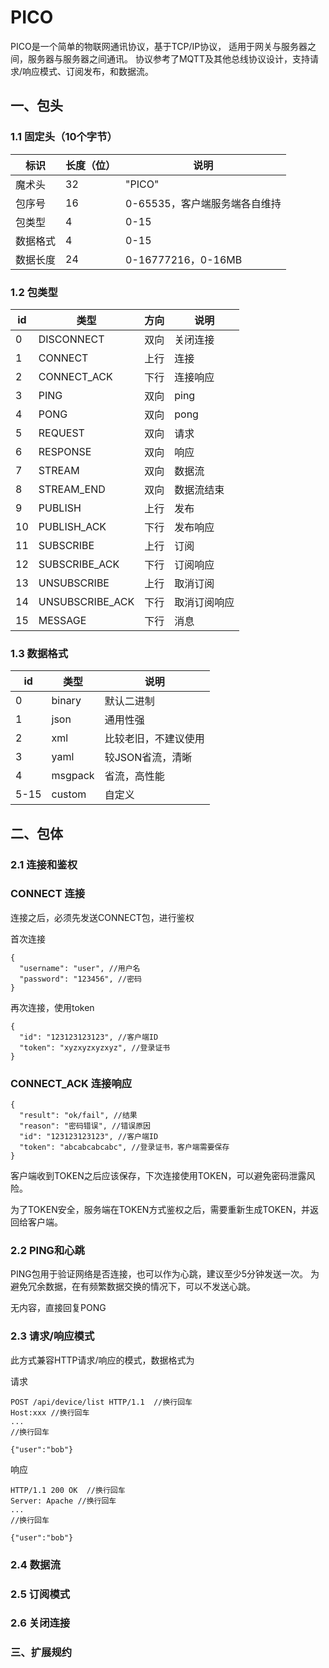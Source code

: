 # PICO

PICO是一个简单的物联网通讯协议，基于TCP/IP协议，
适用于网关与服务器之间，服务器与服务器之间通讯。
协议参考了MQTT及其他总线协议设计，支持请求/响应模式、订阅发布，和数据流。

## 一、包头

### 1.1 固定头（10个字节）

| 标识   | 长度（位） | 说明                 |
|------|-------|--------------------|
| 魔术头  | 32    | "PICO"             |
| 包序号  | 16    | 0-65535，客户端服务端各自维持 |
| 包类型  | 4     | 0-15               |
| 数据格式 | 4     | 0-15               |
| 数据长度 | 24    | 0-16777216，0-16MB  |

### 1.2 包类型

| id | 类型              | 方向 | 说明     |
|----|-----------------|----|--------|
| 0  | DISCONNECT      | 双向 | 关闭连接   |
| 1  | CONNECT         | 上行 | 连接     |
| 2  | CONNECT_ACK     | 下行 | 连接响应   |
| 3  | PING            | 双向 | ping   |
| 4  | PONG            | 双向 | pong   |
| 5  | REQUEST         | 双向 | 请求     |
| 6  | RESPONSE        | 双向 | 响应     |
| 7  | STREAM          | 双向 | 数据流    |
| 8  | STREAM_END      | 双向 | 数据流结束  |
| 9  | PUBLISH         | 上行 | 发布     |
| 10 | PUBLISH_ACK     | 下行 | 发布响应   |
| 11 | SUBSCRIBE       | 上行 | 订阅     |
| 12 | SUBSCRIBE_ACK   | 下行 | 订阅响应   |
| 13 | UNSUBSCRIBE     | 上行 | 取消订阅   |
| 14 | UNSUBSCRIBE_ACK | 下行 | 取消订阅响应 |
| 15 | MESSAGE         | 下行 | 消息     |

### 1.3 数据格式

| id   | 类型      | 说明         |
|------|---------|------------|
| 0    | binary  | 默认二进制      |
| 1    | json    | 通用性强       |
| 2    | xml     | 比较老旧，不建议使用 |
| 3    | yaml    | 较JSON省流，清晰 |
| 4    | msgpack | 省流，高性能     |
| 5-15 | custom  | 自定义        |

## 二、包体

### 2.1 连接和鉴权
### CONNECT 连接

连接之后，必须先发送CONNECT包，进行鉴权

首次连接

```json5
{
  "username": "user", //用户名
  "password": "123456", //密码
}
```

再次连接，使用token
```json5
{
  "id": "123123123123", //客户端ID
  "token": "xyzxyzxyzxyz", //登录证书
}
```

### CONNECT_ACK 连接响应

```json5
{
  "result": "ok/fail", //结果
  "reason": "密码错误", //错误原因
  "id": "123123123123", //客户端ID
  "token": "abcabcabcabc", //登录证书，客户端需要保存
}
```

客户端收到TOKEN之后应该保存，下次连接使用TOKEN，可以避免密码泄露风险。

为了TOKEN安全，服务端在TOKEN方式鉴权之后，需要重新生成TOKEN，并返回给客户端。

### 2.2 PING和心跳
PING包用于验证网络是否连接，也可以作为心跳，建议至少5分钟发送一次。
为避免冗余数据，在有频繁数据交换的情况下，可以不发送心跳。

无内容，直接回复PONG

### 2.3 请求/响应模式
此方式兼容HTTP请求/响应的模式，数据格式为

请求
```
POST /api/device/list HTTP/1.1  //换行回车
Host:xxx //换行回车
...
//换行回车
```
```json5
{"user":"bob"}
```

响应
```
HTTP/1.1 200 OK  //换行回车
Server: Apache //换行回车
...
//换行回车
```
```json5
{"user":"bob"}
```


### 2.4 数据流


### 2.5 订阅模式


### 2.6 关闭连接


### 三、扩展规约










